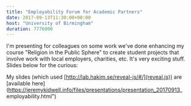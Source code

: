 ```yaml
---
title: "Employability Forum for Academic Partners"
date: 2017-09-13T11:30:00+00:00
host: "University of Birmingham"
duration: 7776000
---
```


I'm presenting for colleagues on some work we've done enhancing my course "Religion in the Public Sphere" to create student projects that involve work with local employers, charities, etc. It's very exciting stuff. Slides below for the curious:

<!--more-->

My slides (which used [http://lab.hakim.se/reveal-js/#/](reveal.js)) are [available here](https://jeremykidwell.info/files/presentations/presentation_20170913_ employability.html")
